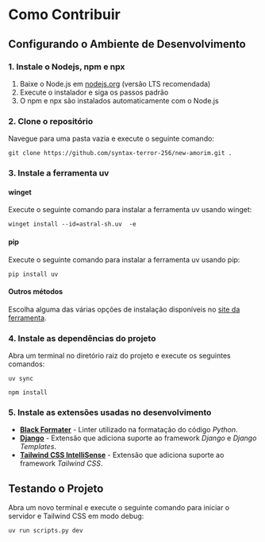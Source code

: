 # Como Contribuir
## Configurando o Ambiente de Desenvolvimento
### 1. Instale o Nodejs, npm e npx
1. Baixe o Node.js em [nodejs.org](https://nodejs.org) (versão LTS recomendada)
2. Execute o instalador e siga os passos padrão
3. O npm e npx são instalados automaticamente com o Node.js

### 2. Clone o repositório
Navegue para uma pasta vazia e execute o seguinte comando:
```console
git clone https://github.com/syntax-terror-256/new-amorim.git .
```

### 3. Instale a ferramenta uv
#### winget
Execute o seguinte comando para instalar a ferramenta uv usando winget:
```console
winget install --id=astral-sh.uv  -e
```

#### pip
Execute o seguinte comando para instalar a ferramenta uv usando pip:
```console
pip install uv
```

#### Outros métodos
Escolha alguma das várias opções de instalação disponíveis no [site da ferramenta](https://docs.astral.sh/uv/getting-started/installation/#installation-methods).

### 4. Instale as dependências do projeto
Abra um terminal no diretório raiz do projeto e execute os seguintes comandos:
```console
uv sync
```
```console
npm install
```

### 5. Instale as extensões usadas no desenvolvimento
- [**Black Formater**](https://marketplace.visualstudio.com/items/?itemName=ms-python.black-formatter) - Linter utilizado na formatação do código *Python*.
- [**Django**](https://marketplace.visualstudio.com/items/?itemName=batisteo.vscode-django) - Extensão que adiciona suporte ao framework *Django* e *Django Templates*.
- [**Tailwind CSS IntelliSense**](https://marketplace.visualstudio.com/items/?itemName=bradlc.vscode-tailwindcss) - Extensão que adiciona suporte ao framework *Tailwind CSS*.


## Testando o Projeto
Abra um novo terminal e execute o seguinte comando para iniciar o servidor e Tailwind CSS em modo debug:
```console
uv run scripts.py dev
```
